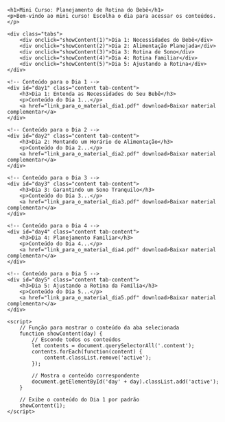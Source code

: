 <!DOCTYPE html>
<html lang="pt-br">
<head>
    <meta charset="UTF-8">
    <meta name="viewport" content="width=device-width, initial-scale=1.0">
    <title>Mini Curso - Planejamento de Rotina do Bebê</title>
    <style>
        /* Estilo básico para as abas */
        .tabs {
            display: flex;
            cursor: pointer;
            margin-bottom: 20px;
        }
        .tabs div {
            padding: 10px;
            background-color: #f0f0f0;
            margin-right: 5px;
            border-radius: 5px;
        }
        .tabs div:hover {
            background-color: #e0e0e0;
        }
        .content {
            display: none;
        }
        .active {
            display: block;
        }
        .tab-content {
            padding: 15px;
            background-color: #fafafa;
            border-radius: 5px;
        }
        /* Estilos adicionais */
        body {
            font-family: Arial, sans-serif;
            padding: 20px;
        }
    </style>
</head>
<body>

    <h1>Mini Curso: Planejamento de Rotina do Bebê</h1>
    <p>Bem-vindo ao mini curso! Escolha o dia para acessar os conteúdos.</p>
    
    <div class="tabs">
        <div onclick="showContent(1)">Dia 1: Necessidades do Bebê</div>
        <div onclick="showContent(2)">Dia 2: Alimentação Planejada</div>
        <div onclick="showContent(3)">Dia 3: Rotina de Sono</div>
        <div onclick="showContent(4)">Dia 4: Rotina Familiar</div>
        <div onclick="showContent(5)">Dia 5: Ajustando a Rotina</div>
    </div>

    <!-- Conteúdo para o Dia 1 -->
    <div id="day1" class="content tab-content">
        <h3>Dia 1: Entenda as Necessidades do Seu Bebê</h3>
        <p>Conteúdo do Dia 1...</p>
        <a href="link_para_o_material_dia1.pdf" download>Baixar material complementar</a>
    </div>

    <!-- Conteúdo para o Dia 2 -->
    <div id="day2" class="content tab-content">
        <h3>Dia 2: Montando um Horário de Alimentação</h3>
        <p>Conteúdo do Dia 2...</p>
        <a href="link_para_o_material_dia2.pdf" download>Baixar material complementar</a>
    </div>

    <!-- Conteúdo para o Dia 3 -->
    <div id="day3" class="content tab-content">
        <h3>Dia 3: Garantindo um Sono Tranquilo</h3>
        <p>Conteúdo do Dia 3...</p>
        <a href="link_para_o_material_dia3.pdf" download>Baixar material complementar</a>
    </div>

    <!-- Conteúdo para o Dia 4 -->
    <div id="day4" class="content tab-content">
        <h3>Dia 4: Planejamento Familiar</h3>
        <p>Conteúdo do Dia 4...</p>
        <a href="link_para_o_material_dia4.pdf" download>Baixar material complementar</a>
    </div>

    <!-- Conteúdo para o Dia 5 -->
    <div id="day5" class="content tab-content">
        <h3>Dia 5: Ajustando a Rotina da Família</h3>
        <p>Conteúdo do Dia 5...</p>
        <a href="link_para_o_material_dia5.pdf" download>Baixar material complementar</a>
    </div>

    <script>
        // Função para mostrar o conteúdo da aba selecionada
        function showContent(day) {
            // Esconde todos os conteúdos
            let contents = document.querySelectorAll('.content');
            contents.forEach(function(content) {
                content.classList.remove('active');
            });

            // Mostra o conteúdo correspondente
            document.getElementById('day' + day).classList.add('active');
        }

        // Exibe o conteúdo do Dia 1 por padrão
        showContent(1);
    </script>

</body>
</html>
